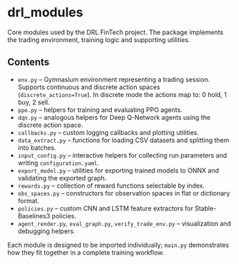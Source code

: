 # drl_modules

Core modules used by the DRL FinTech project. The package implements the trading environment, training logic and supporting utilities.

## Contents

- `env.py` – Gymnasium environment representing a trading session. Supports continuous and discrete action spaces (`discrete_actions=True`). In discrete mode the actions map to: 0 hold, 1 buy, 2 sell.
- `ppo.py` – helpers for training and evaluating PPO agents.
- `dqn.py` – analogous helpers for Deep Q-Network agents using the discrete action space.
- `callbacks.py` – custom logging callbacks and plotting utilities.
- `data_extract.py` – functions for loading CSV datasets and splitting them into batches.
- `input_config.py` – interactive helpers for collecting run parameters and writing `configuration.yaml`.
- `export_model.py` – utilities for exporting trained models to ONNX and validating the exported graph.
- `rewards.py` – collection of reward functions selectable by index.
- `obs_spaces.py` – constructors for observation spaces in flat or dictionary format.
- `policies.py` – custom CNN and LSTM feature extractors for Stable-Baselines3 policies.
- `agent_render.py`, `eval_graph.py`, `verify_trade_env.py` – visualization and debugging helpers.

Each module is designed to be imported individually; `main.py` demonstrates how they fit together in a complete training workflow.
